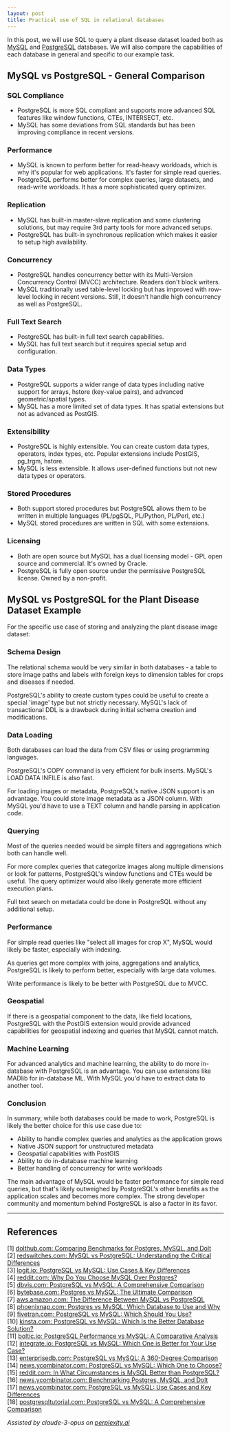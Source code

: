 ```yaml
---
layout: post
title: Practical use of SQL in relational databases
---
```


In this post, we will use SQL to query a plant disease dataset loaded both as [MySQL](https://www.mysql.com/) and [PostgreSQL](https://www.postgresql.org/) databases. We will also compare the capabilities of each database in general and specific to our example task.

## MySQL vs PostgreSQL - General Comparison

### SQL Compliance
- PostgreSQL is more SQL compliant and supports more advanced SQL features like window functions, CTEs, INTERSECT, etc.
- MySQL has some deviations from SQL standards but has been improving compliance in recent versions.

### Performance
- MySQL is known to perform better for read-heavy workloads, which is why it's popular for web applications. It's faster for simple read queries.
- PostgreSQL performs better for complex queries, large datasets, and read-write workloads. It has a more sophisticated query optimizer.

### Replication
- MySQL has built-in master-slave replication and some clustering solutions, but may require 3rd party tools for more advanced setups.
- PostgreSQL has built-in synchronous replication which makes it easier to setup high availability.

### Concurrency
- PostgreSQL handles concurrency better with its Multi-Version Concurrency Control (MVCC) architecture. Readers don't block writers.
- MySQL traditionally used table-level locking but has improved with row-level locking in recent versions. Still, it doesn't handle high concurrency as well as PostgreSQL.

### Full Text Search
- PostgreSQL has built-in full text search capabilities.
- MySQL has full text search but it requires special setup and configuration.

### Data Types
- PostgreSQL supports a wider range of data types including native support for arrays, hstore (key-value pairs), and advanced geometric/spatial types.
- MySQL has a more limited set of data types. It has spatial extensions but not as advanced as PostGIS.

### Extensibility
- PostgreSQL is highly extensible. You can create custom data types, operators, index types, etc. Popular extensions include PostGIS, pg_trgm, hstore.
- MySQL is less extensible. It allows user-defined functions but not new data types or operators.

### Stored Procedures
- Both support stored procedures but PostgreSQL allows them to be written in multiple languages (PL/pgSQL, PL/Python, PL/Perl, etc.)
- MySQL stored procedures are written in SQL with some extensions.

### Licensing
- Both are open source but MySQL has a dual licensing model - GPL open source and commercial. It's owned by Oracle.
- PostgreSQL is fully open source under the permissive PostgreSQL license. Owned by a non-profit.

## MySQL vs PostgreSQL for the Plant Disease Dataset Example

For the specific use case of storing and analyzing the plant disease image dataset:

### Schema Design
The relational schema would be very similar in both databases - a table to store image paths and labels with foreign keys to dimension tables for crops and diseases if needed.

PostgreSQL's ability to create custom types could be useful to create a special 'image' type but not strictly necessary. MySQL's lack of transactional DDL is a drawback during initial schema creation and modifications.

### Data Loading
Both databases can load the data from CSV files or using programming languages. 

PostgreSQL's COPY command is very efficient for bulk inserts. MySQL's LOAD DATA INFILE is also fast.

For loading images or metadata, PostgreSQL's native JSON support is an advantage. You could store image metadata as a JSON column. With MySQL you'd have to use a TEXT column and handle parsing in application code.

### Querying
Most of the queries needed would be simple filters and aggregations which both can handle well.

For more complex queries that categorize images along multiple dimensions or look for patterns, PostgreSQL's window functions and CTEs would be useful. The query optimizer would also likely generate more efficient execution plans.

Full text search on metadata could be done in PostgreSQL without any additional setup.

### Performance
For simple read queries like "select all images for crop X", MySQL would likely be faster, especially with indexing.

As queries get more complex with joins, aggregations and analytics, PostgreSQL is likely to perform better, especially with large data volumes.

Write performance is likely to be better with PostgreSQL due to MVCC.

### Geospatial
If there is a geospatial component to the data, like field locations, PostgreSQL with the PostGIS extension would provide advanced capabilities for geospatial indexing and queries that MySQL cannot match.

### Machine Learning
For advanced analytics and machine learning, the ability to do more in-database with PostgreSQL is an advantage. You can use extensions like MADlib for in-database ML. With MySQL you'd have to extract data to another tool.

### Conclusion
In summary, while both databases could be made to work, PostgreSQL is likely the better choice for this use case due to:

- Ability to handle complex queries and analytics as the application grows
- Native JSON support for unstructured metadata
- Geospatial capabilities with PostGIS
- Ability to do in-database machine learning
- Better handling of concurrency for write workloads

The main advantage of MySQL would be faster performance for simple read queries, but that's likely outweighed by PostgreSQL's other benefits as the application scales and becomes more complex. The strong developer community and momentum behind PostgreSQL is also a factor in its favor.

---
## References

[1] <a id="ref-1"></a> [dolthub.com: Comparing Benchmarks for Postgres, MySQL, and Dolt](https://www.dolthub.com/blog/2023-12-15-benchmarking-postgres-mysql-dolt/)  
[2] <a id="ref-2"></a> [redswitches.com: MySQL vs PostgreSQL: Understanding the Critical Differences](https://www.redswitches.com/blog/mysql-vs-postgresql/)  
[3] <a id="ref-3"></a> [logit.io: PostgreSQL vs MySQL: Use Cases & Key Differences](https://logit.io/blog/post/postgresql-vs-mysql-use-cases-attributes-to-help-you-choose/)  
[4] <a id="ref-4"></a> [reddit.com: Why Do You Choose MySQL Over Postgres?](https://www.reddit.com/r/node/comments/rv6u8u/why_do_you_choose_mysql_over_postgres/)  
[5] <a id="ref-5"></a> [dbvis.com: PostgreSQL vs MySQL: A Comprehensive Comparison](https://www.dbvis.com/thetable/postgresql-vs-mysql/)  
[6] <a id="ref-6"></a> [bytebase.com: Postgres vs MySQL: The Ultimate Comparison](https://www.bytebase.com/blog/postgres-vs-mysql/)  
[7] <a id="ref-7"></a> [aws.amazon.com: The Difference Between MySQL vs PostgreSQL](https://aws.amazon.com/compare/the-difference-between-mysql-vs-postgresql/)  
[8] <a id="ref-8"></a> [phoenixnap.com: Postgres vs MySQL: Which Database to Use and Why](https://phoenixnap.com/kb/postgres-vs-mysql)  
[9] <a id="ref-9"></a> [fivetran.com: PostgreSQL vs MySQL: Which Should You Use?](https://www.fivetran.com/blog/postgresql-vs-mysql)  
[10] <a id="ref-10"></a> [kinsta.com: PostgreSQL vs MySQL: Which Is the Better Database Solution?](https://kinsta.com/blog/postgresql-vs-mysql/)  
[11] <a id="ref-11"></a> [boltic.io: PostgreSQL Performance vs MySQL: A Comparative Analysis](https://www.boltic.io/blog/postgresql-performance-vs-mysql)  
[12] <a id="ref-12"></a> [integrate.io: PostgreSQL vs MySQL: Which One is Better for Your Use Case?](https://www.integrate.io/blog/postgresql-vs-mysql-which-one-is-better-for-your-use-case/)  
[13] <a id="ref-13"></a> [enterprisedb.com: PostgreSQL vs MySQL: A 360-Degree Comparison](https://www.enterprisedb.com/blog/postgresql-vs-mysql-360-degree-comparison-syntax-performance-scalability-and-features)  
[14] <a id="ref-14"></a> [news.ycombinator.com: PostgreSQL vs MySQL: Which One to Choose?](https://news.ycombinator.com/item?id=35599118)  
[15] <a id="ref-15"></a> [reddit.com: In What Circumstances is MySQL Better than PostgreSQL?](https://www.reddit.com/r/PostgreSQL/comments/tldork/in_what_circumstances_is_mysql_better_than/)  
[16] <a id="ref-16"></a> [news.ycombinator.com: Benchmarking Postgres, MySQL, and Dolt](https://news.ycombinator.com/item?id=35906604)  
[17] <a id="ref-17"></a> [news.ycombinator.com: PostgreSQL vs MySQL: Use Cases and Key Differences](https://news.ycombinator.com/item?id=36945115)  
[18] <a id="ref-18"></a> [postgresqltutorial.com: PostgreSQL vs MySQL: A Comprehensive Comparison](https://www.postgresqltutorial.com/postgresql-tutorial/postgresql-vs-mysql/)  

_Assisted by claude-3-opus on [perplexity.ai](https://perplexity.ai)_

<!-- -------------------------------------------------------------- -->
<!-- 
sequence: renumber, accumulate, format

to increment numbers, use multiple cursors then emmet shortcuts

regex...
\[(\d+)\]
to
 [[$1](#ref-$1)]

regex...
\[(\d+)\] (.*)
to
[$1] <a id="ref-$1"></a> [display text]($2)  

change "Citations:" to "## References"
-->
<!-- 
Include images like this:  
<figure style="text-align: center; width:100%;">
    <img src="{{site.baseurl}}/images/experimenting_files/experimenting_18_1.svg" alt="___" style="max-width:90%; 
    height: auto; margin:3% auto; display:block;">
    <figcaption>___</figcaption>
</figure> 
-->
<!-- 
Include code snippets like this:  
```python 
def square(x):
    return x**2
``` 
-->
<!-- 
Cite like this [[2](#ref-2)], and this [[3](#ref-3)]. Use two extra spaces at end of each line for line break
---
### References  
[1] <a id="ref-1"></a> [display text](hyperlink)  
[2] <a id="ref-2"></a> [display text](hyperlink) 
[3] <a id="ref-3"></a> [display text](hyperlink)   
-->
<!-- -------------------------------------------------------------- -->